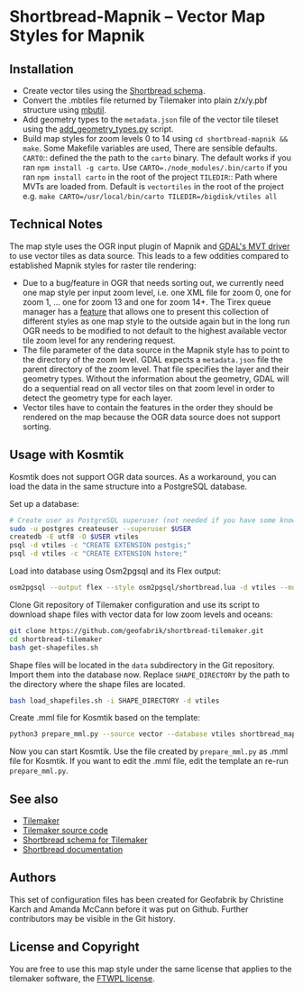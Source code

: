 # Shortbread-Mapnik – Vector Map Styles for Mapnik

## Installation

* Create vector tiles using the [Shortbread schema](https://github.com/geofabrik/shortbread-tilemaker).
* Convert the .mbtiles file returned by Tilemaker into plain z/x/y.pbf structure using [mbutil](https://github.com/mapbox/mbutil).
* Add geometry types to the `metadata.json` file of the vector tile tileset using the [add_geometry_types.py](https://github.com/geofabrik/shortbread-tilemaker/blob/main/add_geometry_types.py) script.
* Build map styles for zoom levels 0 to 14 using `cd shortbread-mapnik && make`.
  Some Makefile variables are used, There are sensible defaults.
    `CARTO`:: defined the the path to the `carto` binary. The default works if
       you ran `npm install -g carto`. Use `CARTO=./node_modules/.bin/carto`
       if you ran `npm install carto` in the root of the project
    `TILEDIR`:: Path where MVTs are loaded from. Default is `vectortiles` in
       the root of the project
  e.g. `make CARTO=/usr/local/bin/carto TILEDIR=/bigdisk/vtiles all`

## Technical Notes

The map style uses the OGR input plugin of Mapnik and [GDAL's MVT driver](https://gdal.org/drivers/vector/mvt.html) to use vector tiles as data source.
This leads to a few oddities compared to established Mapnik styles for raster tile rendering:

* Due to a bug/feature in OGR that needs sorting out, we currently need one map style per input zoom level, i.e. one XML file for zoom 0, one for zoom 1, … one for zoom 13 and one for zoom 14+. The Tirex queue manager has a [feature](https://github.com/openstreetmap/tirex/commit/7e7c3e76cea92527dffa74aca8386cf38fe6d71a) that allows one to present this collection of different styles as one map style to the outside again but in the long run OGR needs to be modified to not default to the highest available vector tile zoom level for any rendering request.
* The file parameter of the data source in the Mapnik style has to point to the directory of the zoom level. GDAL expects a `metadata.json` file the parent directory of the zoom level. That file specifies the layer and their geometry types. Without the information about the geometry, GDAL will do a sequential read on all vector tiles on that zoom level in order to detect the geometry type for each layer.
* Vector tiles have to contain the features in the order they should be rendered on the map because the OGR data source does not support sorting. 

## Usage with Kosmtik

Kosmtik does not support OGR data sources. As a workaround, you can load the data in the same structure into a PostgreSQL database.

Set up a database:

```sh
# Create user as PostgreSQL superuser (not needed if you have some knowledge about PostgreSQL and know how to create a database):
sudo -u postgres createuser --superuser $USER
createdb -E utf8 -O $USER vtiles
psql -d vtiles -c "CREATE EXTENSION postgis;"
psql -d vtiles -c "CREATE EXTENSION hstore;"
```

Load into database using Osm2pgsql and its Flex output:

```sh
osm2pgsql --output flex --style osm2pgsql/shortbread.lua -d vtiles --multi-geometry --merc your_osm_file.osm.pbf
```

Clone Git repository of Tilemaker configuration and use its script to download shape files with vector data for low zoom levels and oceans:

```sh
git clone https://github.com/geofabrik/shortbread-tilemaker.git
cd shortbread-tilemaker
bash get-shapefiles.sh
```

Shape files will be located in the `data` subdirectory in the Git repository. Import them into the database now.
Replace `SHAPE_DIRECTORY` by the path to the directory where the shape files are located.

```sh
bash load_shapefiles.sh -i SHAPE_DIRECTORY -d vtiles
```

Create .mml file for Kosmtik based on the template:

```sh
python3 prepare_mml.py --source vector --database vtiles shortbread_mapnik.mml > shortbread_mapnik_kosmtik.mml
```

Now you can start Kosmtik. Use the file created by `prepare_mml.py` as .mml file for Kosmtik. If you want to edit the .mml
file, edit the template an re-run `prepare_mml.py`.

## See also

* [Tilemaker](https://tilemaker.org/)
* [Tilemaker source code](https://github.com/systemed/tilemaker)
* [Shortbread schema for Tilemaker](https://github.com/geofabrik/shortbread-tilemaker)
* [Shortbread documentation](https://github.com/geofabrik/shortbread-docs)

## Authors

This set of configuration files has been created for Geofabrik by Christine Karch 
and Amanda McCann before it was put on Github. Further contributors may be visible 
in the Git history.

## License and Copyright

You are free to use this map style under the same license that applies to the 
tilemaker software, the [FTWPL license](./LICENCE.txt).
